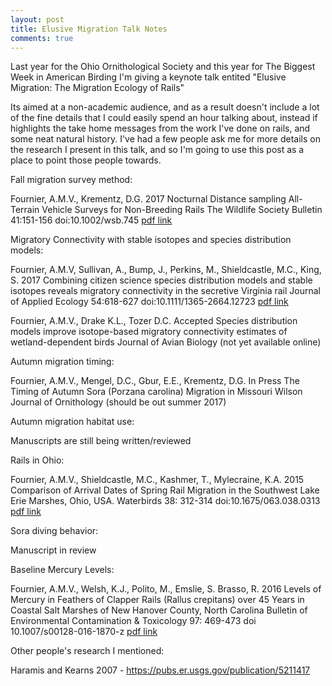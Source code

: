 ```yaml
---
layout: post
title: Elusive Migration Talk Notes
comments: true
---
```


Last year for the Ohio Ornithological Society and this year for The Biggest Week in American Birding I'm giving a keynote talk entited "Elusive Migration: The Migration Ecology of Rails" 

Its aimed at a non-academic audience, and as a result doesn't include a lot of the fine details that I could easily spend an hour talking about, instead if highlights the take home messages from the work I've done on rails, and some neat natural history. I've had a few people ask me for more details on the research I present in this talk, and so I'm going to use this post as a place to point those people towards. 

Fall migration survey method: 

Fournier, A.M.V., Krementz, D.G. 2017 Nocturnal Distance sampling All-Terrain Vehicle Surveys for Non-Breeding Rails The Wildlife Society Bulletin 41:151-156 doi:10.1002/wsb.745 [pdf link](https://github.com/aurielfournier/aurielfournier.github.io/blob/master/_pdfs/Fournier_et_al-2017-Wildlife_Society_Bulletin.pdf)

Migratory Connectivity with stable isotopes and species distribution models:

Fournier, A.M.V, Sullivan, A., Bump, J., Perkins, M., Shieldcastle, M.C., King, S. 2017 Combining citizen science species distribution models and stable isotopes reveals migratory connectivity in the secretive Virginia rail Journal of Applied Ecology 54:618-627 doi:10.1111/1365-2664.12723 [pdf link](https://github.com/aurielfournier/aurielfournier.github.io/blob/master/_pdfs/Fournier%20et%20al.%20-%202016%20-%20Journal%20of%20Applied%20Ecology.pdf)

Fournier, A.M.V., Drake K.L., Tozer D.C. Accepted Species distribution models improve isotope-based migratory connectivity estimates of wetland-dependent birds Journal of Avian Biology (not yet available online)

Autumn migration timing: 

Fournier, A.M.V., Mengel, D.C., Gbur, E.E., Krementz, D.G. In Press The Timing of Autumn Sora (Porzana carolina) Migration in Missouri Wilson Journal of Ornithology (should be out summer 2017)

Autumn migration habitat use:

Manuscripts are still being written/reviewed

Rails in Ohio:

Fournier, A.M.V., Shieldcastle, M.C., Kashmer, T., Mylecraine, K.A. 2015 Comparison of Arrival Dates of Spring Rail Migration in the Southwest Lake Erie Marshes, Ohio, USA. Waterbirds 38: 312-314 doi:10.1675/063.038.0313 [pdf link](https://github.com/aurielfournier/aurielfournier.github.io/blob/master/_pdfs/Fournier%20et%20al.%20-%202015%20-%20Waterbirds.pdf)

Sora diving behavior:

Manuscript in review

Baseline Mercury Levels:

 Fournier, A.M.V., Welsh, K.J., Polito, M., Emslie, S. Brasso, R. 2016 Levels of Mercury in Feathers of Clapper Rails (Rallus crepitans) over 45 Years in Coastal Salt Marshes of New Hanover County, North Carolina Bulletin of Environmental Contamination & Toxicology 97: 469-473 doi 10.1007/s00128-016-1870-z [pdf link](https://github.com/aurielfournier/aurielfournier.github.io/blob/master/_pdfs/Fournier%20et%20al.%20-%202016%20-%20Bulletin%20of%20Environmental%20Contamination%20and%20Toxicology.pdf)

Other people's research I mentioned:

Haramis and Kearns 2007 - https://pubs.er.usgs.gov/publication/5211417
